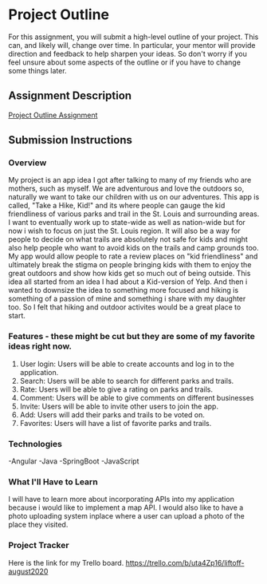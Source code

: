 # Project Outline
For this assignment, you will submit a high-level outline of your project. This can, and likely will, change over time. In particular, your mentor will provide direction and feedback to help sharpen your ideas. So don't worry if you feel unsure about some aspects of the outline or if you have to change some things later.

## Assignment Description
[Project Outline Assignment](https://education.launchcode.org/liftoff/modules/assignments/project-outline)

## Submission Instructions

### Overview
My project is an app idea I got after talking to many of my friends who are mothers, such as myself. We are adventurous and love the outdoors so, naturally we want to take our children with us on our adventures. This app is called, "Take a Hike, Kid!" and its where people can gauge the kid friendliness of various parks and trail in the St. Louis and surrounding areas. I want to eventually work up to state-wide as well as nation-wide but for now i wish to focus on just the St. Louis region. It will also be a way for people to decide on what trails are absolutely not safe for kids and might also help people who want to avoid kids on the trails and camp grounds too. My app would allow people to rate a review places on "kid friendliness" and ultimately break the stigma on people bringing kids with them to enjoy the great outdoors and show how kids get so much out of being outside. This idea all started from an idea I had about a Kid-version of Yelp. And then i wanted to downsize the idea to something more focused and hiking is something of a passion of mine and something i share with my daughter too. So I felt that hiking and outdoor activites would be a great place to start.

### Features - these might be cut but they are some of my favorite ideas right now.
1) User login: Users will be able to create accounts and log in to the application.
2) Search: Users will be able to search for different parks and trails.
3) Rate: Users will be able to give a rating on parks and trails.
4) Comment: Users will be able to give comments on different businesses 
5) Invite: Users will be able to invite other users to join the app.
6) Add: Users will add their parks and trails to be voted on.
7) Favorites: Users will have a list of favorite parks and trails.

### Technologies
-Angular
-Java
-SpringBoot
-JavaScript
### What I'll Have to Learn
I will have to learn more about incorporating APIs into my application because i would like to implement a map API. I would also like to have a photo uploading system inplace where a user can upload a photo of the place they visited. 
### Project Tracker
Here is the link for my Trello board. https://trello.com/b/uta4Zp16/liftoff-august2020
